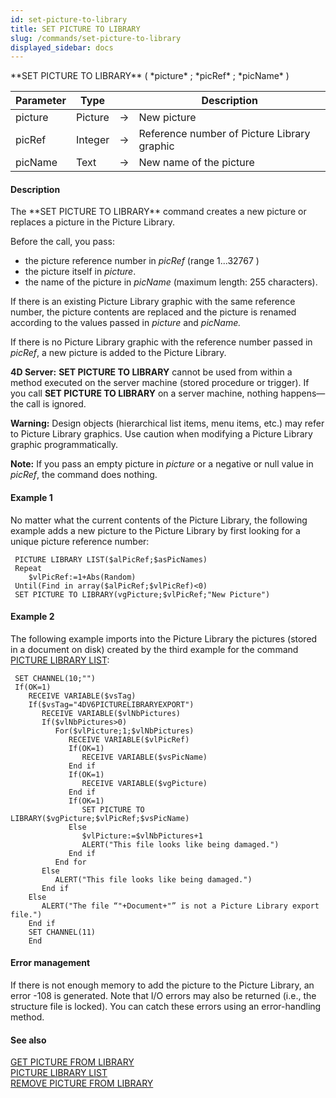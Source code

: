 ```yaml
---
id: set-picture-to-library
title: SET PICTURE TO LIBRARY
slug: /commands/set-picture-to-library
displayed_sidebar: docs
---
```


<!--REF #_command_.SET PICTURE TO LIBRARY.Syntax-->**SET PICTURE TO LIBRARY** ( *picture* ; *picRef* ; *picName* )<!-- END REF-->
<!--REF #_command_.SET PICTURE TO LIBRARY.Params-->
| Parameter | Type |  | Description |
| --- | --- | --- | --- |
| picture | Picture | &rarr; | New picture |
| picRef | Integer | &rarr; | Reference number of Picture Library graphic |
| picName | Text | &rarr; | New name of the picture |

<!-- END REF-->

#### Description 

<!--REF #_command_.SET PICTURE TO LIBRARY.Summary-->The **SET PICTURE TO LIBRARY** command creates a new picture or replaces a picture in the Picture Library.<!-- END REF-->

Before the call, you pass:

* the picture reference number in *picRef* (range 1...32767 )
* the picture itself in *picture*.
* the name of the picture in *picName* (maximum length: 255 characters).

If there is an existing Picture Library graphic with the same reference number, the picture contents are replaced and the picture is renamed according to the values passed in *picture* and *picName.*  
  
If there is no Picture Library graphic with the reference number passed in *picRef*, a new picture is added to the Picture Library.

**4D Server:** **SET PICTURE TO LIBRARY** cannot be used from within a method executed on the server machine (stored procedure or trigger). If you call **SET PICTURE TO LIBRARY** on a server machine, nothing happens—the call is ignored.

**Warning:** Design objects (hierarchical list items, menu items, etc.) may refer to Picture Library graphics. Use caution when modifying a Picture Library graphic programmatically.

**Note:** If you pass an empty picture in *picture* or a negative or null value in *picRef*, the command does nothing.

#### Example 1 

No matter what the current contents of the Picture Library, the following example adds a new picture to the Picture Library by first looking for a unique picture reference number:

```4d
 PICTURE LIBRARY LIST($alPicRef;$asPicNames)
 Repeat
    $vlPicRef:=1+Abs(Random)
 Until(Find in array($alPicRef;$vlPicRef)<0)
 SET PICTURE TO LIBRARY(vgPicture;$vlPicRef;"New Picture")
```

#### Example 2 

The following example imports into the Picture Library the pictures (stored in a document on disk) created by the third example for the command [PICTURE LIBRARY LIST](picture-library-list.md):

```4d
 SET CHANNEL(10;"")
 If(OK=1)
    RECEIVE VARIABLE($vsTag)
    If($vsTag="4DV6PICTURELIBRARYEXPORT")
       RECEIVE VARIABLE($vlNbPictures)
       If($vlNbPictures>0)
          For($vlPicture;1;$vlNbPictures)
             RECEIVE VARIABLE($vlPicRef)
             If(OK=1)
                RECEIVE VARIABLE($vsPicName)
             End if
             If(OK=1)
                RECEIVE VARIABLE($vgPicture)
             End if
             If(OK=1)
                SET PICTURE TO LIBRARY($vgPicture;$vlPicRef;$vsPicName)
             Else
                $vlPicture:=$vlNbPictures+1
                ALERT("This file looks like being damaged.")
             End if
          End for
       Else
          ALERT("This file looks like being damaged.")
       End if
    Else
       ALERT("The file “"+Document+"” is not a Picture Library export file.")
    End if
    SET CHANNEL(11)
    End
```

#### Error management 

If there is not enough memory to add the picture to the Picture Library, an error -108 is generated. Note that I/O errors may also be returned (i.e., the structure file is locked). You can catch these errors using an error-handling method.

#### See also 

[GET PICTURE FROM LIBRARY](get-picture-from-library.md)  
[PICTURE LIBRARY LIST](picture-library-list.md)  
[REMOVE PICTURE FROM LIBRARY](remove-picture-from-library.md)  